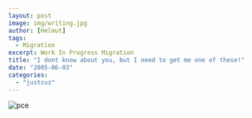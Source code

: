 ```yaml
---
layout: post
image: img/writing.jpg
author: [Helmut]
tags:
  - Migration
excerpt: Work In Progress Migration
title: "I dont know about you, but I need to get me one of these!"
date: "2005-06-03"
categories: 
  - "justcuz"
---
```


![](images/john.jpg "pce")
